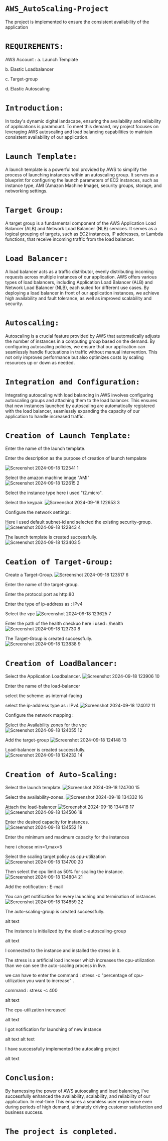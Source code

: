 # `AWS_AutoScaling-Project`
The project is implemented to ensure the consistent availability of the application

# `REQUIREMENTS:`
AWS Account :
a. Launch Template

b. Elastic Loadbalancer

c. Target-group

d. Elastic Autoscaling

# `Introduction:`
In today's dynamic digital landscape, ensuring the availability and reliability of applications is paramount. To meet this demand, my project focuses on leveraging AWS autoscaling and load balancing capabilities to maintain consistent availability of our application.

# `Launch Template:`
A launch template is a powerful tool provided by AWS to simplify the process of launching instances within an autoscaling group. It serves as a blueprint for configuring the launch parameters of EC2 instances, such as instance type, AMI (Amazon Machine Image), security groups, storage, and networking settings.

# `Target Group:`
A target group is a fundamental component of the AWS Application Load Balancer (ALB) and Network Load Balancer (NLB) services. It serves as a logical grouping of targets, such as EC2 instances, IP addresses, or Lambda functions, that receive incoming traffic from the load balancer.

# `Load Balancer:`
A load balancer acts as a traffic distributor, evenly distributing incoming requests across multiple instances of our application. AWS offers various types of load balancers, including Application Load Balancer (ALB) and Network Load Balancer (NLB), each suited for different use cases. By deploying a load balancer in front of our application instances, we achieve high availability and fault tolerance, as well as improved scalability and security.

# `Autoscaling:`
Autoscaling is a crucial feature provided by AWS that automatically adjusts the number of instances in a computing group based on the demand. By configuring autoscaling policies, we ensure that our application can seamlessly handle fluctuations in traffic without manual intervention. This not only improves performance but also optimizes costs by scaling resources up or down as needed.

# `Integration and Configuration:`
Integrating autoscaling with load balancing in AWS involves configuring autoscaling groups and attaching them to the load balancer. This ensures that new instances launched by autoscaling are automatically registered with the load balancer, seamlessly expanding the capacity of our application to handle increased traffic.

# `Creation of Launch Template:`
Enter the name of the launch template.

Enter the description as the purpose of creation of launch tempalate

![Screenshot 2024-09-18 122541 1](https://github.com/user-attachments/assets/3c7690ed-d00d-4737-89bc-98b3fe0856bf)

Select the amazon machine image "AMI"
![Screenshot 2024-09-18 122615 2](https://github.com/user-attachments/assets/8d32b6dd-7fb0-4f55-ad4e-ced8ed9c4f1b)

Select the instance type here i used "t2.micro".

Select the keypair.
![Screenshot 2024-09-18 122653 3](https://github.com/user-attachments/assets/e8cc3d00-0d9a-4196-b4b8-c34ff56fc435)

Configure the network settings:

Here i used default subnet-id and selected the existing security-group.
![Screenshot 2024-09-18 122843 4](https://github.com/user-attachments/assets/edef9637-aa32-4447-ac6d-d87dd85974fb)

The launch template is created successfully.
![Screenshot 2024-09-18 123403 5](https://github.com/user-attachments/assets/83b264f1-eef2-45b7-94a4-1d499f5ec314)

# `Ceation of Target-Group:`
Create a Target-Group.
![Screenshot 2024-09-18 123517 6](https://github.com/user-attachments/assets/84cc5004-22af-405f-ac9e-3908fb1bb7d5)

Enter the name of the target-group.

Enter the protocol:port as http:80

Enter the type of ip-address as : IPv4

Select the vpc
![Screenshot 2024-09-18 123625 7](https://github.com/user-attachments/assets/44d7bf91-b406-4976-8554-a75108f10f6f)

Enter the path of the health checkuo here i used : /health
![Screenshot 2024-09-18 123730 8](https://github.com/user-attachments/assets/96a9dc1d-5ec5-4f38-8577-a3d51e3fda8c)

The Target-Group is created successfully.
![Screenshot 2024-09-18 123838 9](https://github.com/user-attachments/assets/ea457160-7970-4908-aaa1-c8e856f55ae7)

# `Creation of LoadBalancer:`

Select the Application Loadbalancer.
![Screenshot 2024-09-18 123906 10](https://github.com/user-attachments/assets/b909fb73-ceee-482d-ac72-da25ceb2112c)

Enter the name of the load-balancer

select the scheme: as internal-facing

select the ip-address type as : IPv4
![Screenshot 2024-09-18 124012 11](https://github.com/user-attachments/assets/3f783787-3819-4022-ba35-e8b8a562712f)

Configure the network mapping :

Select the Availability zones for the vpc
![Screenshot 2024-09-18 124055 12](https://github.com/user-attachments/assets/dfcc3726-d2a2-4ceb-8055-670522ecbcb6)

Add the target-group
![Screenshot 2024-09-18 124148 13](https://github.com/user-attachments/assets/1482fd0e-910e-4d12-b206-dd0207eaf3e8)

Load-balancer is created successfully.
![Screenshot 2024-09-18 124232 14](https://github.com/user-attachments/assets/3424edfd-92b4-424b-86a0-a5beadec9da4)

# `Creation of Auto-Scaling:`
Select the launch template.
![Screenshot 2024-09-18 124700 15](https://github.com/user-attachments/assets/d7199888-fd45-45b2-8ee6-c9e897849a1d)

Select the availability-zones.
![Screenshot 2024-09-18 134332 16](https://github.com/user-attachments/assets/fa019293-a56f-4989-8406-5b96c67c5fac)

Attach the load-balancer
![Screenshot 2024-09-18 134418 17](https://github.com/user-attachments/assets/84ee7ea0-3b05-4237-bd81-db72396414b7)
![Screenshot 2024-09-18 134506 18](https://github.com/user-attachments/assets/52dc8f70-295f-4976-97f0-4ab0de439354)

Enter the desired capacity for instances.
![Screenshot 2024-09-18 134552 19](https://github.com/user-attachments/assets/a2cd370a-f4b5-4021-b7f0-806cf6424601)

Enter the minimum and maximum capacity for the instances

here i choose min=1,max=5

Select the scaling target policy as cpu-utilization
![Screenshot 2024-09-18 134700 20](https://github.com/user-attachments/assets/fce931d7-863a-4c22-8eb0-27ea29f51455)

Then select the cpu limit as 50% for scaling the instance.
![Screenshot 2024-09-18 134804 21](https://github.com/user-attachments/assets/57fb50e1-eb2f-4162-92d4-376dafdd6857)

Add the notification : E-mail

You can get notification for every launching and termination of instances
![Screenshot 2024-09-18 134859 22](https://github.com/user-attachments/assets/bb8ad646-62e2-4852-a354-323497d31a67)

The auto-scaling-group is created successfully.

alt text

The instance is initialized by the elastic-autoscaling-group

alt text

I connected to the instance and installed the stress in it.

The stress is a artificial load increser which increases the cpu-utilization than we can see the auto-scaling process in live.

we can have to enter the command : stress -c "percentage of cpu-utilization you want to increase" .

command : stress -c 400

alt text

The cpu-utilization increased

alt text

I got notification for launching of new instance

alt text alt text

I have successfully implemented the autocaling project

alt text

# `Conclusion:`
By harnessing the power of AWS autoscaling and load balancing, I've successfully enhanced the availability, scalability, and reliability of our application. In real-time This ensures a seamless user experience even during periods of high demand, ultimately driving customer satisfaction and business success.

# `The project is completed.`
